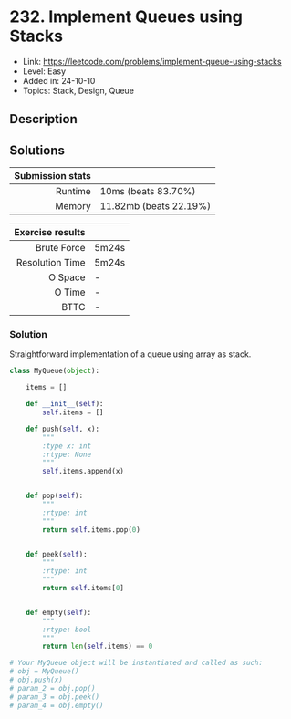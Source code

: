 # 232. Implement Queues using Stacks

- Link: https://leetcode.com/problems/implement-queue-using-stacks
- Level: Easy
- Added in: 24-10-10
- Topics: Stack, Design, Queue

## Description

## Solutions

| Submission stats |        |
|-----------------:|:-------|
|          Runtime | 10ms (beats 83.70%) |
|           Memory | 11.82mb (beats 22.19%) |

| Exercise results |        |
|-----------------:|:-------|
|      Brute Force | 5m24s |
|  Resolution Time | 5m24s |
|          O Space | - |
|           O Time | - |
|             BTTC | - |

### Solution

Straightforward implementation of a queue using array as stack.

```py
class MyQueue(object):

    items = []

    def __init__(self):
        self.items = []

    def push(self, x):
        """
        :type x: int
        :rtype: None
        """
        self.items.append(x)


    def pop(self):
        """
        :rtype: int
        """
        return self.items.pop(0)


    def peek(self):
        """
        :rtype: int
        """
        return self.items[0]


    def empty(self):
        """
        :rtype: bool
        """
        return len(self.items) == 0

# Your MyQueue object will be instantiated and called as such:
# obj = MyQueue()
# obj.push(x)
# param_2 = obj.pop()
# param_3 = obj.peek()
# param_4 = obj.empty()
```